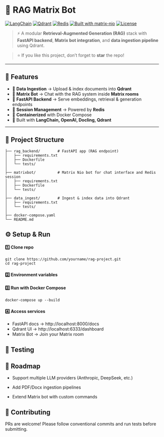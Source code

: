 # 🔎 RAG Matrix Bot

<!-- [![CI](https://github.com/RaghavaAlajangi/rag-matrix-bot/actions/workflows/ci.yml/badge.svg)](https://github.com/RaghavaAlajangi/rag-matrix-bot/actions/workflows/ci.yml)
[![codecov](https://codecov.io/gh/RaghavaAlajangi/rag-matrix-bot/branch/main/graph/badge.svg?token=Z4FAPNDJWN)](https://codecov.io/gh/RaghavaAlajangi/rag-matrix-bot) -->

[![LangChain](https://img.shields.io/badge/LangChain-RAG-brightgreen)](https://www.langchain.com/)
[![Qdrant](https://img.shields.io/badge/Vector%20DB-Qdrant-orange)](https://qdrant.tech/)
[![Redis](https://img.shields.io/badge/ChatSessions-Redis-red)](https://redis.io/)
[![Built with matrix-nio](https://img.shields.io/badge/built%20with-matrix--nio-brightgreen)](https://github.com/poljar/matrix-nio)
[![License](https://img.shields.io/github/license/RaghavaAlajangi/rag-matrix-bot)](LICENSE)


> ⚡ A modular **Retrieval-Augmented Generation (RAG)** stack with **FastAPI backend**, **Matrix bot integration**, and **data ingestion pipeline** using Qdrant.


>  ⭐ If you like this project, don’t forget to **star** the repo! 

---

## 📌 Features
- 📂 **Data Ingestion** → Upload & index documents into **Qdrant**  
- 🤖 **Matrix Bot** → Chat with the RAG system inside **Matrix rooms**  
- 🚀 **FastAPI Backend** → Serve embeddings, retrieval & generation endpoints  
- 🔑 **Session Management** → Powered by **Redis**  
- 🐳 **Containerized** with Docker Compose  
- 📝 Built with **LangChain, OpenAI, Docling, Qdrant**  

---


## 📂 Project Structure
```
├── rag_backend/        # FastAPI app (RAG endpoint)
│   ├── requirements.txt
│   ├── Dockerfile
│   └── tests/
│
├── matrixbot/          # Matrix Nio bot for chat interface and Redis session
│   ├── requirements.txt
│   ├── Dockerfile
│   └── tests/
│
├── data_ingest/        # Ingest & index data into Qdrant
│   ├── requirements.txt
│   └── tests/
│
├── docker-compose.yaml
└── README.md

```

## ⚙️ Setup & Run

#### 1️⃣ Clone repo
```
git clone https://github.com/yourname/rag-project.git
cd rag-project

```
#### 2️⃣ Environment variables

#### 3️⃣ Run with Docker Compose
```
docker-compose up --build
```

#### 4️⃣ Access services
- FastAPI docs → http://localhost:8000/docs
- Qdrant UI → http://localhost:6333/dashboard
- Matrix Bot → Join your Matrix room

## 🧪 Testing

## 🚀 Roadmap

- Support multiple LLM providers (Anthropic, DeepSeek, etc.)

-  Add PDF/Docx ingestion pipelines

-  Extend Matrix bot with custom commands

## 🤝 Contributing

PRs are welcome! Please follow conventional commits and run tests before submitting.
